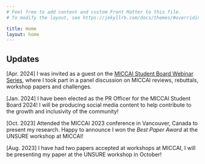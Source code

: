 ```yaml
---
# Feel free to add content and custom Front Matter to this file.
# To modify the layout, see https://jekyllrb.com/docs/themes/#overriding-theme-defaults

title: Home
layout: home
---
```

## Updates

[Apr. 2024] I was invited as a guest on the [MICCAI Student Board Webinar Series](https://www.youtube.com/watch?v=rOmXBIWOcg8), where I took part in a panel discussion on MICCAI reviews, rebuttals, workshop papers and challenges.

[Jan. 2024] I have been elected as the PR Officer for the MICCAI Student Board 2024! I will be producing social media content to help contribute to the growth and inclusivity of the community!

[Oct. 2023] Attended the MICCAI 2023 conference in Vancouver, Canada to present my research. Happy to announce I won the *Best Paper Award* at the UNSURE workshop at MICCAI!

[Aug. 2023] I have had two papers accepted at workshops at MICCAI, I will be presenting my paper at the UNSURE workshop in October!

